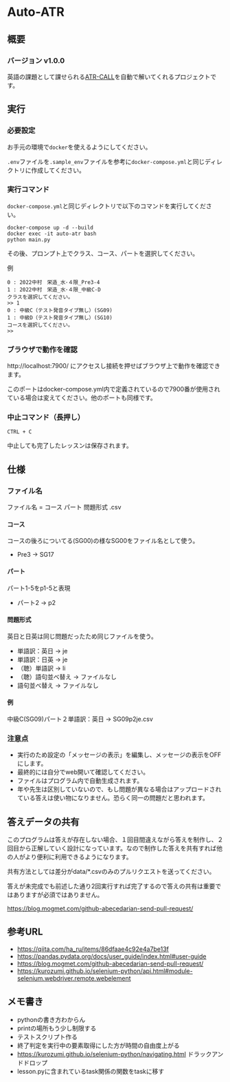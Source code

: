 # Auto-ATR

## 概要
### バージョン v1.0.0
英語の課題として課せられる[ATR-CALL](https://atr.meijo-u.net/)を自動で解いてくれるプロジェクトです。

## 実行

### 必要設定
お手元の環境で`docker`を使えるようにしてください。

`.env`ファイルを`.sample_env`ファイルを参考に`docker-compose.yml`と同じディレクトリに作成してください。

### 実行コマンド
`docker-compose.yml`と同じディレクトリで以下のコマンドを実行してください。
```
docker-compose up -d --build
docker exec -it auto-atr bash
python main.py
```
その後、プロンプト上でクラス、コース、パートを選択してください。

例
```
0 : 2022中村　栄造_水･４限_Pre3-4
1 : 2022中村　栄造_水･４限_中級C-D
クラスを選択してください。
>> 1
0 : 中級C（テスト発音タイプ無し）(SG09)
1 : 中級D（テスト発音タイプ無し）(SG10)
コースを選択してください。
>>
```

### ブラウザで動作を確認
http://localhost:7900/ にアクセスし接続を押せばブラウザ上で動作を確認できます。

このポートはdocker-compose.yml内で定義されているので7900番が使用されている場合は変えてください。他のポートも同様です。

### 中止コマンド（長押し）
```
CTRL + C 
```
中止しても完了したレッスンは保存されます。

## 仕様
### ファイル名
ファイル名 = コース パート 問題形式 .csv
#### コース
コースの後ろについてる(SG00)の様なSG00をファイル名として使う。
- Pre3 -> SG17
#### パート
パート1-5をp1-5と表現
- パート2 -> p2
#### 問題形式
英日と日英は同じ問題だったため同じファイルを使う。
- 単語訳：英日 -> je
- 単語訳：日英 -> je 
- （聴）単語訳 -> li
- （聴）語句並べ替え -> ファイルなし
- 語句並べ替え -> ファイルなし
#### 例
中級C(SG09)パート２単語訳：英日 -> SG09p2je.csv
### 注意点
- 実行のため設定の「メッセージの表示」を編集し、メッセージの表示をOFFにします。
- 最終的には自分でweb開いて確認してください。
- ファイルはプログラム内で自動生成されます。
- 年や先生は区別していないので、もし問題が異なる場合はアップロードされている答えは使い物になりません。恐らく同一の問題だと思われます。

## 答えデータの共有
このプログラムは答えが存在しない場合、１回目間違えながら答えを制作し、２回目から正解していく設計になっています。なので制作した答えを共有すれば他の人がより便利に利用できるようになります。

共有方法としては差分がdata/*.csvのみのプルリクエストを送ってください。

答えが未完成でも前述した通り2回実行すれば完了するので答えの共有は重要ではありますが必須ではありません。

https://blog.mogmet.com/github-abecedarian-send-pull-request/

## 参考URL
- https://qiita.com/ha_ru/items/86dfaae4c92e4a7be13f
- https://pandas.pydata.org/docs/user_guide/index.html#user-guide
- https://blog.mogmet.com/github-abecedarian-send-pull-request/
- https://kurozumi.github.io/selenium-python/api.html#module-selenium.webdriver.remote.webelement

## メモ書き
- pythonの書き方わからん
- printの場所もう少し制限する
- テストスクリプト作る
- 終了判定を実行中の要素取得にした方が時間の自由度上がる
- https://kurozumi.github.io/selenium-python/navigating.html ドラックアンドドロップ
- lesson.pyに含まれているtask関係の関数をtaskに移す
